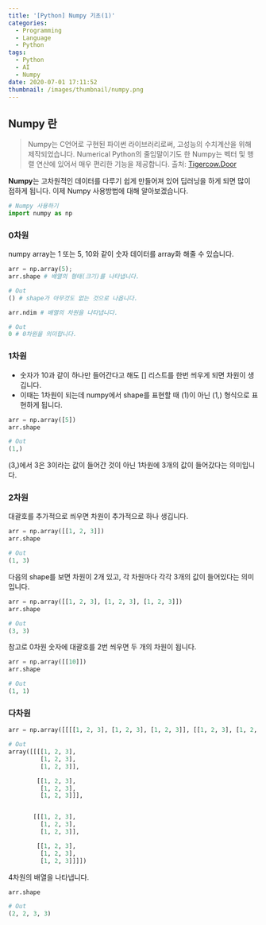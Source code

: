 ```yaml
---
title: '[Python] Numpy 기초(1)'
categories:
  - Programming
  - Language
  - Python
tags:
  - Python
  - AI
  - Numpy
date: 2020-07-01 17:11:52
thumbnail: /images/thumbnail/numpy.png
---
```


## Numpy 란

> Numpy는 C언어로 구현된 파이썬 라이브러리로써, 고성능의 수치계산을 위해 제작되었습니다. Numerical Python의 줄임말이기도 한 Numpy는 벡터 및 행렬 연산에 있어서 매우 편리한 기능을 제공합니다.
> 출처: [Tigercow.Door](https://doorbw.tistory.com/171)

**Numpy**는 고차원적인 데이터를 다루기 쉽게 만들어져 있어 딥러닝을 하게 되면 많이 접하게 됩니다.
이제 Numpy 사용방법에 대해 알아보겠습니다.

```python
# Numpy 사용하기
import numpy as np
```

### 0차원

numpy array는 1 또는 5, 10와 같이 숫자 데이터를 array화 해줄 수 있습니다.

```python
arr = np.array(5);
arr.shape # 배열의 형태(크기)를 나타냅니다.

# Out
() # shape가 아무것도 없는 것으로 나옵니다.
```

```python
arr.ndim # 배열의 차원을 나타냅니다.

# Out
0 # 0차원을 의미합니다.
```

### 1차원

- 숫자가 10과 같이 하나만 들어간다고 해도 [] 리스트를 한번 씌우게 되면 차원이 생깁니다.
- 이때는 1차원이 되는데 numpy에서 shape를 표현할 때 (1)이 아닌 (1,) 형식으로 표현하게 됩니다.

```python
arr = np.array([5])
arr.shape

# Out
(1,)
```

(3,)에서 3은 3이라는 값이 들어간 것이 아닌 1차원에 3개의 값이 들어갔다는 의미입니다.

### 2차원

대괄호를 추가적으로 씌우면 차원이 추가적으로 하나 생깁니다.

```python
arr = np.array([[1, 2, 3]])
arr.shape

# Out
(1, 3)
```

다음의 shape를 보면 차원이 2개 있고, 각 차원마다 각각 3개의 값이 들어있다는 의미입니다.

```python
arr = np.array([[1, 2, 3], [1, 2, 3], [1, 2, 3]])
arr.shape

# Out
(3, 3)
```

참고로 0차원 숫자에 대괄호를 2번 씌우면 두 개의 차원이 됩니다.

```python
arr = np.array([[10]])
arr.shape

# Out
(1, 1)
```

### 다차원

```python
arr = np.array([[[[1, 2, 3], [1, 2, 3], [1, 2, 3]], [[1, 2, 3], [1, 2, 3], [1, 2, 3]]], [[[1, 2, 3], [1, 2, 3], [1, 2, 3]], [[1, 2, 3], [1, 2, 3], [1, 2, 3]]]])

# Out
array([[[[1, 2, 3],
         [1, 2, 3],
         [1, 2, 3]],

        [[1, 2, 3],
         [1, 2, 3],
         [1, 2, 3]]],


       [[[1, 2, 3],
         [1, 2, 3],
         [1, 2, 3]],

        [[1, 2, 3],
         [1, 2, 3],
         [1, 2, 3]]]])
```

4차원의 배열을 나타냅니다.

```python
arr.shape

# Out
(2, 2, 3, 3)
```
